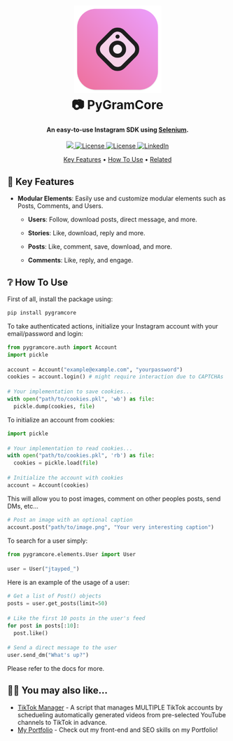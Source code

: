 <h1 align="center">
  <br>
  <img src="/images/icon.png" alt="PyGramCore" width="200">
  <br>
  📷 PyGramCore
  <br>
</h1>

<h4 align="center">An easy-to-use Instagram SDK using <a href="https://www.selenium.dev/" target="_blank">Selenium</a>.</h4>

<p align="center">
  <a href="https://pypi.org/project/PyGramCore/">
    <img src="https://img.shields.io/pypi/v/pygramcore?style=for-the-badge">
  </a>
  <a href="/LICENSE">
      <img src="https://img.shields.io/github/license/jtayped/pygramcore?style=for-the-badge" alt="License">
  </a>
    <a href="/issues">
      <img src="https://img.shields.io/github/issues/jtayped/pygramcore?style=for-the-badge" alt="License">
  </a>
  <a href="https://www.linkedin.com/in/jtayped/">
      <img src="https://img.shields.io/badge/LinkedIn-0077B5?style=for-the-badge&logo=linkedin&logoColor=white" alt="LinkedIn">
  </a>
</p>

<p align="center">
  <a href="#key-features">Key Features</a> •
  <a href="#how-to-use">How To Use</a> •
  <a href="#related">Related</a>
</p>

<div id="key-features"></div>

## 🔑 Key Features

- **Modular Elements**: Easily use and customize modular elements such as Posts, Comments, and Users.

  - **Users**: Follow, download posts, direct message, and more.

  - **Stories**: Like, download, reply and more.

  - **Posts**: Like, comment, save, download, and more.

  - **Comments**: Like, reply, and engage.

<div id="how-to-use"></div>

## ❔ How To Use

First of all, install the package using:

```bash
pip install pygramcore
```

To take authenticated actions, initialize your Instagram account with your email/password and login:

```python
from pygramcore.auth import Account
import pickle

account = Account("example@example.com", "yourpassword")
cookies = account.login() # might require interaction due to CAPTCHAs

# Your implementation to save cookies...
with open("path/to/cookies.pkl", 'wb') as file:
  pickle.dump(cookies, file)
```

To initialize an account from cookies:
```python
import pickle

# Your implementation to read cookies...
with open("path/to/cookies.pkl", 'rb') as file:
  cookies = pickle.load(file)

# Initialize the account with cookies
account = Account(cookies)
```

This will allow you to post images, comment on other peoples posts, send DMs, etc...

```python
# Post an image with an optional caption
account.post("path/to/image.png", "Your very interesting caption")
```

To search for a user simply:

```python
from pygramcore.elements.User import User

user = User("jtayped_")
```

Here is an example of the usage of a user:

```python
# Get a list of Post() objects
posts = user.get_posts(limit=50)

# Like the first 10 posts in the user's feed
for post in posts[:10]:
  post.like()

# Send a direct message to the user
user.send_dm("What's up?")
```

Please refer to the docs for more.

<div id="related"></div>

## 🙋‍♂️ You may also like...

- [TikTok Manager](https://github.com/jtayped/tiktok-manager) - A script that manages MULTIPLE TikTok accounts by schedueling automatically generated videos from pre-selected YouTube channels to TikTok in advance.
- [My Portfolio](https://joeltaylor.business) - Check out my front-end and SEO skills on my Portfolio!
